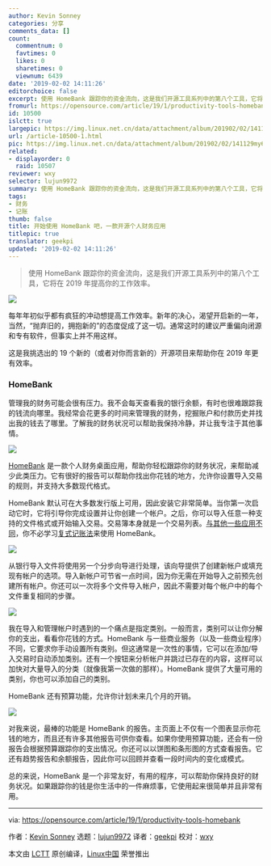 ```yaml
---
author: Kevin Sonney
categories: 分享
comments_data: []
count:
  commentnum: 0
  favtimes: 0
  likes: 0
  sharetimes: 0
  viewnum: 6439
date: '2019-02-02 14:11:26'
editorchoice: false
excerpt: 使用 HomeBank 跟踪你的资金流向，这是我们开源工具系列中的第八个工具，它将在 2019 年提高你的工作效率。
fromurl: https://opensource.com/article/19/1/productivity-tools-homebank
id: 10500
islctt: true
largepic: https://img.linux.net.cn/data/attachment/album/201902/02/141129my6qzwfvvzf3qqku.jpg
url: /article-10500-1.html
pic: https://img.linux.net.cn/data/attachment/album/201902/02/141129my6qzwfvvzf3qqku.jpg.thumb.jpg
related:
- displayorder: 0
  raid: 10507
reviewer: wxy
selector: lujun9972
summary: 使用 HomeBank 跟踪你的资金流向，这是我们开源工具系列中的第八个工具，它将在 2019 年提高你的工作效率。
tags:
- 财务
- 记账
thumb: false
title: 开始使用 HomeBank 吧，一款开源个人财务应用
titlepic: true
translator: geekpi
updated: '2019-02-02 14:11:26'
---
```



> 
> 使用 HomeBank 跟踪你的资金流向，这是我们开源工具系列中的第八个工具，它将在 2019 年提高你的工作效率。
> 
> 
> 


![](/data/attachment/album/201902/02/141129my6qzwfvvzf3qqku.jpg)


每年年初似乎都有疯狂的冲动想提高工作效率。新年的决心，渴望开启新的一年，当然，“抛弃旧的，拥抱新的”的态度促成了这一切。通常这时的建议严重偏向闭源和专有软件，但事实上并不用这样。


这是我挑选出的 19 个新的（或者对你而言新的）开源项目来帮助你在 2019 年更有效率。


### HomeBank


管理我的财务可能会很有压力。我不会每天查看我的银行余额，有时也很难跟踪我的钱流向哪里。我经常会花更多的时间来管理我的财务，挖掘账户和付款历史并找出我的钱去了哪里。了解我的财务状况可以帮助我保持冷静，并让我专注于其他事情。


![](/data/attachment/album/201902/02/141130olrppxfyrixq0zlq.png)


[HomeBank](http://homebank.free.fr/en/index.php) 是一款个人财务桌面应用，帮助你轻松跟踪你的财务状况，来帮助减少此类压力。它有很好的报告可以帮助你找出你花钱的地方，允许你设置导入交易的规则，并支持大多数现代格式。


HomeBank 默认可在大多数发行版上可用，因此安装它非常简单。当你第一次启动它时，它将引导你完成设置并让你创建一个帐户。之后，你可以导入任意一种支持的文件格式或开始输入交易。交易簿本身就是一个交易列表。[与其他一些应用不同](https://www.gnucash.org/)，你不必学习[复式记账法](https://en.wikipedia.org/wiki/Double-entry_bookkeeping_system)来使用 HomeBank。


![](/data/attachment/album/201902/02/141130vfkwakv9uakzvp8f.png)


从银行导入文件将使用另一个分步向导进行处理，该向导提供了创建新帐户或填充现有帐户的选项。导入新帐户可节省一点时间，因为你无需在开始导入之前预先创建所有帐户。你还可以一次将多个文件导入帐户，因此不需要对每个帐户中的每个文件重复相同的步骤。


![](/data/attachment/album/201902/02/141131mo0187pzbqep0pxo.png)


我在导入和管理帐户时遇到的一个痛点是指定类别。一般而言，类别可以让你分解你的支出，看看你花钱的方式。HomeBank 与一些商业服务（以及一些商业程序）不同，它要求你手动设置所有类别。但这通常是一次性的事情，它可以在添加/导入交易时自动添加类别。还有一个按钮来分析帐户并跳过已存在的内容，这样可以加快对大量导入的分类（就像我第一次做的那样）。HomeBank 提供了大量可用的类别，你也可以添加自己的类别。


HomeBank 还有预算功能，允许你计划未来几个月的开销。


![](/data/attachment/album/201902/02/141132uusam0mnm6msz6n0.png)


对我来说，最棒的功能是 HomeBank 的报告。主页面上不仅有一个图表显示你花钱的地方，而且还有许多其他报告可供你查看。如果你使用预算功能，还会有一份报告会根据预算跟踪你的支出情况。你还可以以饼图和条形图的方式查看报告。它还有趋势报告和余额报告，因此你可以回顾并查看一段时间内的变化或模式。


总的来说，HomeBank 是一个非常友好，有用的程序，可以帮助你保持良好的财务状况。如果跟踪你的钱是你生活中的一件麻烦事，它使用起来很简单并且非常有用。




---


via: <https://opensource.com/article/19/1/productivity-tools-homebank>


作者：[Kevin Sonney](https://opensource.com/users/ksonney "Kevin Sonney") 选题：[lujun9972](https://github.com/lujun9972) 译者：[geekpi](https://github.com/geekpi) 校对：[wxy](https://github.com/wxy)


本文由 [LCTT](https://github.com/LCTT/TranslateProject) 原创编译，[Linux中国](https://linux.cn/) 荣誉推出
